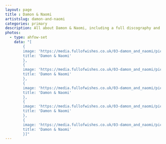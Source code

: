```yaml
---
layout: page
title : Damon & Naomi
artistslug: damon-and-naomi
categories: primary
description: All about Damon & Naomi, including a full discography and a collection of shows with photos and other memorabilia
photos:
  - type: ahfow-set
    data: "[
        {
        image: 'https://media.fullofwishes.co.uk/03-damon_and_naomi/pictures/damonnaomi.06.jpg',
        title: 'Damon & Naomi'
        },
        {
        image: 'https://media.fullofwishes.co.uk/03-damon_and_naomi/pictures/dandn-2015.jpg',
        title: 'Damon & Naomi'
        },
        {
        image: 'https://media.fullofwishes.co.uk/03-damon_and_naomi/pictures/damonnaomi-02-hires.jpg',
        title: 'Damon & Naomi'
        },
        {
        image: 'https://media.fullofwishes.co.uk/03-damon_and_naomi/pictures/magic-hour-promo.jpg',
        title: 'Damon & Naomi'
        },
        {
        image: 'https://media.fullofwishes.co.uk/03-damon_and_naomi/pictures/dan_promo_2536.jpg',
        title: 'Damon & Naomi'
        }]"
---
```



